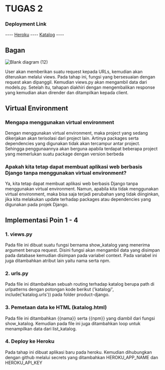 # TUGAS 2

### Deployment Link
---- [Heroku](https://pbp-tugas2-mrh.herokuapp.com/) ----
[Katalog](https://pbp-tugas2-mrh.herokuapp.com/katalog) ----

## Bagan
![Blank diagram (12)](https://user-images.githubusercontent.com/90910827/190218417-a9715656-483d-477a-aabf-9cfd699c3245.png)

User akan memberikan suatu request kepada URLs, kemudian akan diteruskan melalui views. Pada tahap ini, fungsi yang bersesuaian dengan request akan dipanggil. Kemudian views.py akan mengambil data dari models.py. Setelah itu, tahapan diakhiri dengan mengembalikan response yang kemudian akan dirender dan ditampilkan kepada client.

## Virtual Environment
### Mengapa menggunakan virtual environment
Dengan menggunakan virtual environment, maka project yang sedang dikerjakan akan terisolasi dari project lain. Artinya packages serta dependencies yang digunakan tidak akan tercampur antar project. Sehingga penggunaannya akan berguna apabila terdapat beberapa project yang memerlukan suatu package dengan version berbeda

### Apakah kita tetap dapat membuat aplikasi web berbasis Django tanpa menggunakan virtual environment?
Ya, kita tetap dapat membuat aplikasi web berbasis Django tanpa menggunakan virtual environment. Namun, apabila kita tidak menggunakan virtual environment, maka bisa saja terjadi perubahan yang tidak diinginkan, jika kita melakukan update terhadap packages atau dependencies yang digunakan pada projek Django.

## Implementasi Poin 1 - 4
### 1. views.py 
Pada file ini dibuat suatu fungsi bernama show_katalog yang menerima argument berupa request. Disini fungsi akan mengambil data yang disimpan pada database kemudian disimpan pada variabel context. Pada variabel ini juga ditambahkan atribut lain yaitu nama serta npm.

### 2. urls.py
Pada file ini ditambahkan sebuah routing terhadap katalog berupa path di urlpatterns dengan potongan kode berikut ('katalog/', include('katalog.urls')) pada folder product-django. 

### 3. Pemetaan data ke HTML (katalog.html)
Pada file ini ditambahkan {{nama}} serta {{npm}} yang diambil dari fungsi show_katalog. Kemudian pada file ini juga ditambahkan loop untuk menampilkan data dari list_katalog.

### 4. Deploy ke Heroku
Pada tahap ini dibuat aplikasi baru pada heroku. Kemudian dihubungkan dengan github melalui secrets yang ditambahkan HEROKU_APP_NAME dan HEROKU_API_KEY



